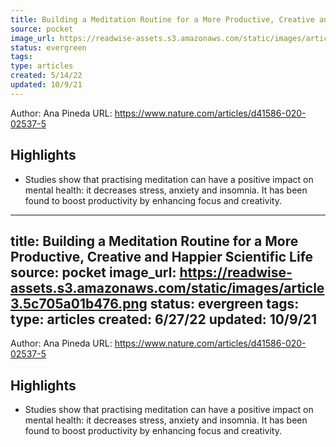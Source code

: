 ```yaml
---
title: Building a Meditation Routine for a More Productive, Creative and Happier Scientific Life
source: pocket
image_url: https://readwise-assets.s3.amazonaws.com/static/images/article3.5c705a01b476.png
status: evergreen
tags: 
type: articles
created: 5/14/22
updated: 10/9/21
---
```


Author: Ana Pineda
URL: https://www.nature.com/articles/d41586-020-02537-5

## Highlights
- Studies show that practising meditation can have a positive impact on mental health: it decreases stress, anxiety and insomnia. It has been found to boost productivity by enhancing focus and creativity.
---
title: Building a Meditation Routine for a More Productive, Creative and Happier Scientific Life
source: pocket
image_url: https://readwise-assets.s3.amazonaws.com/static/images/article3.5c705a01b476.png
status: evergreen
tags: 
type: articles
created: 6/27/22
updated: 10/9/21
---

Author: Ana Pineda
URL: https://www.nature.com/articles/d41586-020-02537-5

## Highlights
- Studies show that practising meditation can have a positive impact on mental health: it decreases stress, anxiety and insomnia. It has been found to boost productivity by enhancing focus and creativity.
